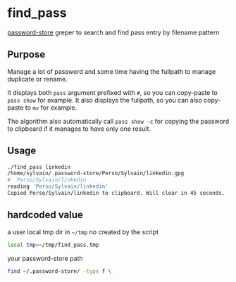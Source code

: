 # find_pass
[password-store](https://www.passwordstore.org/) greper to search and find pass entry by filename pattern 

## Purpose

Manage a lot of password and some time having the fullpath to manage duplicate or rename.

It displays both `pass` argument prefixed with `#`, so you can copy-paste to `pass show` for example.
It also displays the fullpath, so you can also copy-paste  to `mv` for example.

The algorithm also automatically call `pass show -c` for copying the password to clipboard if it manages
to have only one result.

## Usage

~~~bash
./find_pass linkedin
/home/sylvain/.password-store/Perso/Sylvain/linkedin.gpg
#  Perso/Sylvain/linkedin
reading 'Perso/Sylvain/linkedin'
Copied Perso/Sylvain/linkedin to clipboard. Will clear in 45 seconds.
~~~

## hardcoded value

a user local tmp dir in `~/tmp` no created by the script

~~~bash
local tmp=~/tmp/find_pass.tmp
~~~

your password-store path

~~~bash
find ~/.password-store/ -type f \
~~~

